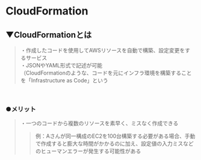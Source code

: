 # CloudFormation

## ▼CloudFormationとは
>・作成したコードを使用してAWSリソースを自動で構築、設定変更をするサービス<br>
>・JSONやYAML形式で記述が可能<br>
>（CloudFormationのような、コードを元にインフラ環境を構築することを「Infrastructure as Code」という<br>
<br>

### ●メリット
>・一つのコードから複数のリソースを素早く、ミスなく作成できる<br>
>>例：Aさんが同一構成のEC2を100台構築する必要がある場合、手動で作成すると膨大な時間がかかるのに加え、設定値の入力ミスなどのヒューマンエラーが発生する可能性がある<br>
<br>


